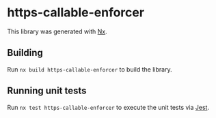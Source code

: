 # https-callable-enforcer

This library was generated with [Nx](https://nx.dev).

## Building

Run `nx build https-callable-enforcer` to build the library.

## Running unit tests

Run `nx test https-callable-enforcer` to execute the unit tests via [Jest](https://jestjs.io).
